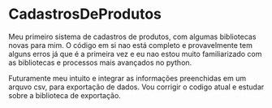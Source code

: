 # CadastrosDeProdutos
Meu primeiro sistema de cadastros de produtos, com algumas bibliotecas novas para mim. O código em si nao está completo e provavelmente tem alguns erros já que é a primeira vez e eu nao estou muito familiarizado com as bibliotecas e processos mais avançados no python.

Futuramente meu intuito e integrar as informações preenchidas em um arquvo csv, para exportação de dados. Vou corrigir o codigo atual e estudar sobre a biblioteca de exportação.
